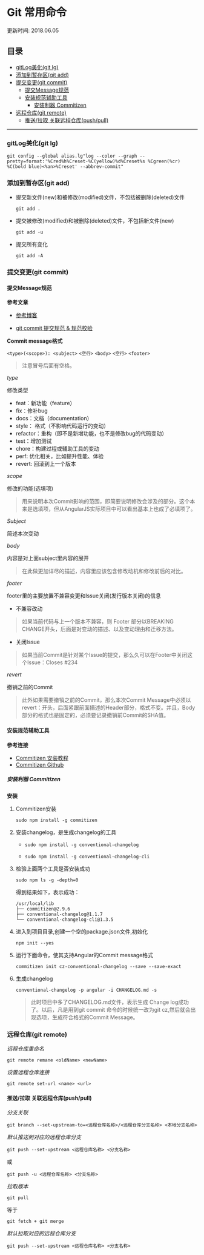 # Git 常用命令
更新时间: 2018.06.05

目录
---

<!-- TOC depthFrom:2 updateOnSave:true -->

- [gitLog美化(git lg)](#gitlog美化git-lg)
- [添加到暂存区(git add)](#添加到暂存区git-add)
- [提交变更(git commit)](#提交变更git-commit)
    - [提交Message规范](#提交message规范)
    - [安装规范辅助工具](#安装规范辅助工具)
        - [安装利器 Commitizen](#安装利器-commitizen)
- [远程仓库(git remote)](#远程仓库git-remote)
    - [推送/拉取 关联远程仓库(push/pull)](#推送拉取-关联远程仓库pushpull)

<!-- /TOC -->

---

### gitLog美化(git lg)

`git config --global alias.lg"log --color --graph --pretty=format:'%Cred%h%Creset-%C(yellow)%d%Creset%s %Cgreen(%cr) %C(bold blue)<%an>%Creset' --abbrev-commit"`

### 添加到暂存区(git add)
* 提交新文件(new)和被修改(modified)文件，不包括被删除(deleted)文件 

    ```git add .```

* 提交被修改(modified)和被删除(deleted)文件，不包括新文件(new)
  
    ```git add -u```

* 提交所有变化

    ```git add -A```

### 提交变更(git commit)


#### 提交Message规范

**参考文章**

* [参考博客](http://www.cnblogs.com/Irving/p/5146738.html)

* [git commit 提交规范 & 规范校验](https://blog.csdn.net/y491887095/article/details/80594043)

**Commit message格式**

`<type>(<scope>): <subject>`
`<空行>`
`<body>`
`<空行>`
`<footer>`
>注意冒号后面有空格。

*type* 

修改类型

* feat：新功能（feature）
* fix：修补bug
* docs：文档（documentation）
* style： 格式（不影响代码运行的变动）
* refactor：重构（即不是新增功能，也不是修改bug的代码变动）
* test：增加测试
* chore：构建过程或辅助工具的变动
* perf: 优化相关，比如提升性能、体验
* revert: 回滚到上一个版本

*scope*

修改的功能(选填项)
>用来说明本次Commit影响的范围，即简要说明修改会涉及的部分。这个本来是选填项，但从AngularJS实际项目中可以看出基本上也成了必填项了。

*Subject*

简述本次变动

*body*

内容是对上面subject里内容的展开
>在此做更加详尽的描述，内容里应该包含修改动机和修改前后的对比。

*footer*

footer里的主要放置不兼容变更和Issue关闭(发行版本关闭)的信息

* 不兼容改动
>如果当前代码与上一个版本不兼容，则 Footer 部分以BREAKING CHANGE开头，后面是对变动的描述、以及变动理由和迁移方法。

* 关闭Issue
>如果当前Commit是针对某个Issue的提交，那么久可以在Footer中关闭这个Issue：Closes #234



*revert*

撤销之前的Commit
>此外如果需要撤销之前的Commit，那么本次Commit Message中必须以revert：开头，后面紧跟前面描述的Header部分，格式不变。并且，Body部分的格式也是固定的，必须要记录撤销前Commit的SHA值。

#### 安装规范辅助工具

**参考连接**

* [Commitizen 安装教程](http://www.mamicode.com/info-detail-2104468.html)
* [Commitizen Github](https://github.com/commitizen/cz-cli)

##### 安装利器 Commitizen


**安装**

1. Commitizen安装

    `sudo npm install -g commitizen`

2. 安装changelog，是生成changelog的工具

    * `sudo npm install -g conventional-changelog`

    * `sudo npm install -g conventional-changelog-cli`

3. 检验上面两个工具是否安装成功

    `sudo npm ls -g -depth=0`

    得到结果如下，表示成功：
    ```
    /usr/local/lib
    ├── commitizen@2.9.6
    ├── conventional-changelog@1.1.7
    └── conventional-changelog-cli@1.3.5
    ```

4. 进入到项目目录,创建一个空的package.json文件,初始化

    `npm init --yes`

5. 运行下面命令，使其支持Angular的Commit message格式

    `commitizen init cz-conventional-changelog --save --save-exact`

6. 生成changelog

    `conventional-changelog -p angular -i CHANGELOG.md -s`
    >此时项目中多了CHANGELOG.md文件，表示生成 Change log成功了。以后，凡是用到git commit 命令的时候统一改为git cz,然后就会出现选项，生成符合格式的Commit Message。
    
    
### 远程仓库(git remote)

*远程仓库重命名*

```git remote remane <oldName> <newName>```


*设置远程仓库连接*
  
```git remote set-url <name> <url>```

#### 推送/拉取 关联远程仓库(push/pull)

*分支关联*

```git branch --set-upstream-to=<远程仓库名称>/<远程仓库分支名称> <本地分支名称>```

*默认推送到对应的远程仓库分支*

```git push --set-upstream <远程仓库名称> <分支名称>```
        
或
        
```git push -u <远程仓库名称> <分支名称>```

*拉取版本*

```git pull``` 

等于  
        
```git fetch + git merge```

*默认拉取对应的远程仓库分支*

```git push --set-upstream <远程仓库名称> <分支名称>```   